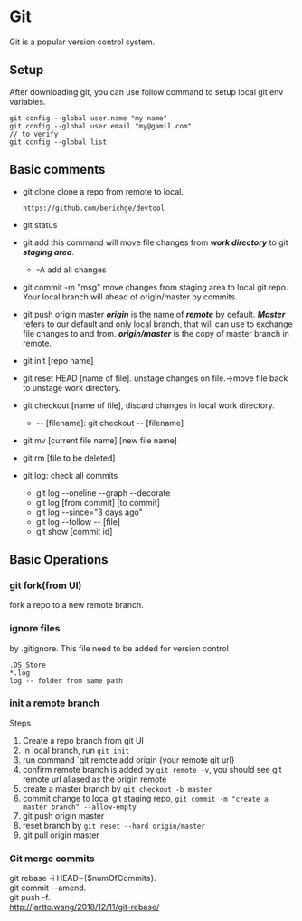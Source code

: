 # Git

Git is a popular version control system.

## Setup

After downloading git, you can use follow command to setup local git env variables.

    git config --global user.name "my name"
    git config --global user.email "my@gamil.com"
    // to verify
    git config --global list

## Basic comments

- git clone
 clone a repo from remote to local.

    `https://github.com/berichge/devtool`

- git status

- git add
    this command will move file changes from ***work directory*** to git ***staging area***.
  - -A add all changes

- git commit -m "msg"
    move changes from staging area to local git repo. Your local branch will ahead of origin/master by commits.
- git push origin master
    ***origin*** is the name of ***remote*** by default. ***Master*** refers to our default and only local branch, that will can use to exchange file changes to and from. ***origin/master*** is the copy of master branch in remote.
- git init [repo name]
- git reset HEAD [name of file]. unstage changes on file.->move file back to unstage work directory.
- git checkout [name of file], discard changes in local work directory.
  - -- [filename]: git checkout -- [filename]
- git mv [current file name] [new file name]
- git rm [file to be deleted]
- git log: check all commits
  - git log --oneline --graph --decorate
  - git log [from commit] [to commit]
  - git log --since="3 days ago"
  - git log --follow -- [file]
  - git show [commit id]

## Basic Operations

### git fork(from UI)

fork a repo to a new remote branch.

### ignore files

by .gitignore. This file need to be added for version control

    .DS_Store
    *.log
    log -- folder from same path

### init a remote branch

Steps
1. Create a repo branch from git UI
2. In local branch, run `git init`
3. run command `git remote add origin {your remote git url}
4. confirm remote branch is added by `git remote -v`, you should see git remote url aliased as the origin remote
5. create a master branch by `git checkout -b master`
6. commit change to local git staging repo, `git commit -m "create a master branch" --allow-empty`
7. git push origin master
8. reset branch by `git reset --hard origin/master`
9. git pull origin master

### Git merge commits
git rebase -i HEAD~{$numOfCommits}.   
git commit --amend.  
git push -f.  
http://jartto.wang/2018/12/11/git-rebase/
